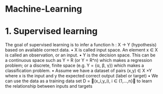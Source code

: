 # Machine-Learning
# 1. Supervised learning
The goal of supervised learning is to infer a function h : X → Y (hypothesis) based on available correct data.
• X is called input space.
An element x ∈ X is called an observation, or an input.
• Y is the decision space.
This can be a continuous space such as Y = R (or Y = R^n) which makes a regression problem; or a discrete, finite space (e.g. Y = {α, β, γ}) which makes a classification problem.
• Assume we have a dataset of pairs (x,y) ∈ X ×Y
where x is the input and y the expected correct output (label or target)
• We can use the data as a training data set D = 􏰀(x_i,y_i), i ∈ {1,...,n}􏰁 to learn the relationship between inputs and targets
